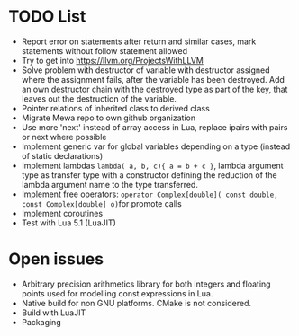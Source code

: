 # TODO List

 * Report error on statements after return and similar cases, mark statements without follow statement allowed
 * Try to get into https://llvm.org/ProjectsWithLLVM
 * Solve problem with destructor of variable with destructor assigned where the assignment fails, after the variable has been destroyed. Add an own destructor chain with the destroyed type as part of the key, that leaves out the destruction of the variable.
 * Pointer relations of inherited class to derived class
 * Migrate Mewa repo to own github organization
 * Use more 'next' instead of array access in Lua, replace ipairs with pairs or next where possible
 * Implement generic var for global variables depending on a type (instead of static declarations)
 * Implement lambdas ```lambda( a, b, c){ a = b + c }```, lambda argument type as transfer type with a constructor defining the reduction of the lambda argument name to the type transferred.
 * Implement free operators: ```operator Complex[double]( const double, const Complex[double] o)```for promote calls
 * Implement coroutines
 * Test with Lua 5.1 (LuaJIT)

# Open issues
* Arbitrary precision arithmetics library for both integers and floating points used for modelling const expressions in Lua.
* Native build for non GNU platforms. CMake is not considered.
* Build with LuaJIT
* Packaging


